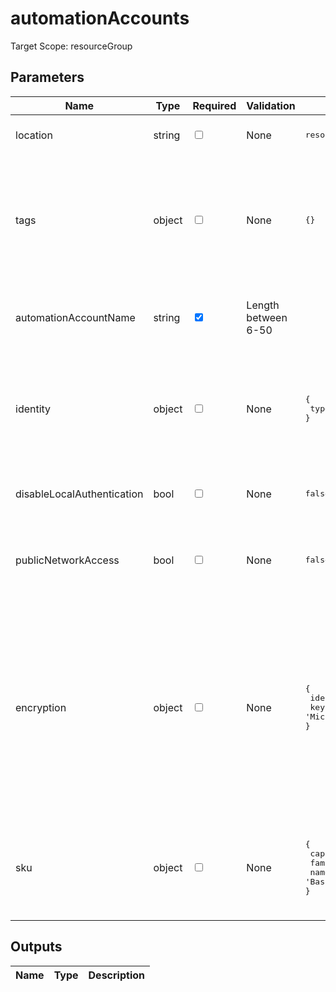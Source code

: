 # automationAccounts

Target Scope: resourceGroup

## Parameters
| Name | Type | Required | Validation | Default value | Description |
| -- |  -- | -- | -- | -- | -- |
| location | string | <input type="checkbox"> | None | <pre>resourceGroup().location</pre> | Specifies the Azure location where the key vault should be created. |
| tags | object | <input type="checkbox"> | None | <pre>{}</pre> | The tags to apply to this resource. This is an object with key/value pairs.<br>Example:<br>{<br>&nbsp;&nbsp;&nbsp;FirstTag: myvalue<br>&nbsp;&nbsp;&nbsp;SecondTag: another value<br>} |
| automationAccountName | string | <input type="checkbox" checked> | Length between 6-50 | <pre></pre> | The name of the Automation Account to be upserted.<br>Min length: 6<br>Max length: 50 |
| identity | object | <input type="checkbox"> | None | <pre>{<br>  type: 'SystemAssigned'<br>}</pre> | Sets the identity property for the automation account<br>Example:<br>{<br>&nbsp;&nbsp;&nbsp;type: 'UserAssigned'<br>&nbsp;&nbsp;&nbsp;userAssignedIdentities: userAssignedIdentities<br>}' |
| disableLocalAuthentication | bool | <input type="checkbox"> | None | <pre>false</pre> | Indicates whether requests using non-AAD authentication are blocked |
| publicNetworkAccess | bool | <input type="checkbox"> | None | <pre>false</pre> | Indicates whether traffic on the non-ARM endpoint (Webhook/Agent) is allowed from the public internet |
| encryption | object | <input type="checkbox"> | None | <pre>{<br>  identity: {}<br>  keySource: 'Microsoft.Automation'<br>}</pre> | Set the encryption properties for the automation account<br>Example:<br>{<br>&nbsp;&nbsp;&nbsp;identity: {<br>&nbsp;&nbsp;&nbsp;&nbsp;&nbsp;userAssignedIdentity: any()<br>&nbsp;&nbsp;&nbsp;}<br>&nbsp;&nbsp;&nbsp;keySource: 'Microsoft.Keyvault'<br>&nbsp;&nbsp;&nbsp;keyVaultProperties: {<br>&nbsp;&nbsp;&nbsp;&nbsp;&nbsp;keyName: 'string'<br>&nbsp;&nbsp;&nbsp;&nbsp;&nbsp;keyvaultUri: 'string'<br>&nbsp;&nbsp;&nbsp;&nbsp;&nbsp;keyVersion: 'string'<br>&nbsp;&nbsp;&nbsp;}<br>} |
| sku | object | <input type="checkbox"> | None | <pre>{<br>  capacity: null<br>  family: null<br>  name: 'Basic'<br>}</pre> | Sets the SKU of the automation account<br>Example:<br>{<br>&nbsp;&nbsp;&nbsp;capacity: null<br>&nbsp;&nbsp;&nbsp;family: null<br>&nbsp;&nbsp;&nbsp;name: 'Free'<br>} |
## Outputs
| Name | Type | Description |
| -- |  -- | -- |

